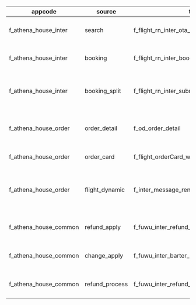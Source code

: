 | appcode               | source         | tVal                                     | desc                |
| --------------------- | -------------- | ---------------------------------------- | ------------------- |
| f_athena_house_inter  | search         | f_flight_rn_inter_ota_float              | OTA浮层页           |
| f_athena_house_inter  | booking        | f_flight_rn_inter_booking                | 填单浮层页          |
| f_athena_house_inter  | booking_split  | f_flight_rn_inter_submit                 | 填单拆单浮层页      |
| f_athena_house_order  | order_detail   | f_od_order_detail                        | 订单详情浮层页      |
| f_athena_house_order  | order_card     | f_flight_orderCard_wrapper               | 行程卡片            |
| f_athena_house_order  | flight_dynamic | f_inter_message_render                   | 航班动态/智能机器人 |
| f_athena_house_common | refund_apply   | f_fuwu_inter_refund_applyPage            | 退款申请页          |
| f_athena_house_common | change_apply   | f_fuwu_inter_barter_refundChangeRuleNew  | 改签申请页          |
| f_athena_house_common | refund_process | f_fuwu_inter_refund_refundInfoForNewPage | 退款进度页          |
